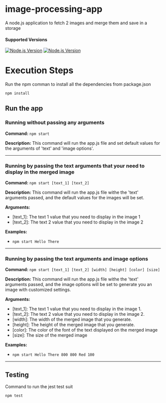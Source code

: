 # image-processing-app
 A node.js application to fetch 2 images and merge them and save in a storage

#### Supported Versions

[![Node.js Version](https://img.shields.io/badge/Node.js-12%2B-brightgreen)](https://nodejs.org/)
[![Node.js Version](https://img.shields.io/badge/npm-6.9.0%2B-blue)](https://www.npmjs.com/)

# Execution Steps
Run the npm comman to install all the dependencies from package.json

 `npm install`
 
## Run the app

### Running without passing any arguments
**Command:** `npm start`

**Description:** This command will run the app.js file and set default values for the arguments of 'text' and 'image options'. 

<hr/>

### Running by passing the text arguments that your need to display in the merged image
**Command:** `npm start [text_1] [text_2]`

**Description:** This command will run the app.js file withe the 'text' arguments passed, and the default values for the images will be set. 

**Arguments:**
- [text_1]: The text 1 value that you need to display in the image 1
- [text_2]: The text 2 value that you need to display in the image 2

**Examples:**
- `npm start Hello There`

<hr/>

### Running by passing the text arguments and image options 
**Command:** `npm start [text_1] [text_2] [width] [height] [color] [size]`

**Description:** This command will run the app.js file withe the 'text' arguments passed, and the image options will be set to generate you an image with customized settings.

**Arguments:**
- [text_1]: The text 1 value that you need to display in the image 1.
- [text_2]: The text 2 value that you need to display in the image 2.
- [width]: The width of the merged image that you generate.
- [height]: The height of the merged image that you generate.
- [color]: The color of the font of the text displayed on the merged image
- [size]: The size of the merged image

**Examples:**
- `npm start Hello There 800 800 Red 100`

<hr/>

## Testing
Command to run the jest test suit

`npm test`

